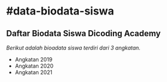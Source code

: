 #data-biodata-siswa
==
Daftar Biodata Siswa Dicoding Academy
--
*Berikut adalah bioadata siswa terdiri dari 3 angkatan.*
- Angkatan 2019
- Angkatan 2020
- Angkatan 2021

